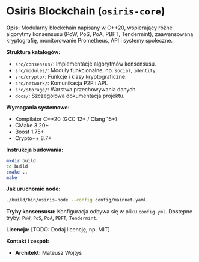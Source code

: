 # Osiris Blockchain (`osiris-core`)

**Opis:** Modularny blockchain napisany w C++20, wspierający różne algorytmy konsensusu (PoW, PoS, PoA, PBFT, Tendermint), zaawansowaną kryptografię, monitorowanie Prometheus, API i systemy społeczne.

**Struktura katalogów:**
*   `src/consensus/`: Implementacje algorytmów konsensusu.
*   `src/modules/`: Moduły funkcjonalne, np. `social`, `identity`.
*   `src/crypto/`: Funkcje i klasy kryptograficzne.
*   `src/network/`: Komunikacja P2P i API.
*   `src/storage/`: Warstwa przechowywania danych.
*   `docs/`: Szczegółowa dokumentacja projektu.

**Wymagania systemowe:**
*   Kompilator C++20 (GCC 12+ / Clang 15+)
*   CMake 3.20+
*   Boost 1.75+
*   Crypto++ 8.7+

**Instrukcja budowania:**
```bash
mkdir build
cd build
cmake ..
make
```

**Jak uruchomić node:**
```bash
./build/bin/osiris-node --config config/mainnet.yaml
```

**Tryby konsensusu:**
Konfiguracja odbywa się w pliku `config.yml`. Dostępne tryby: `PoW`, `PoS`, `PoA`, `PBFT`, `Tendermint`.

**Licencja:**
[TODO: Dodaj licencję, np. MIT]

**Kontakt i zespół:**
*   **Architekt:** Mateusz Wojtyś